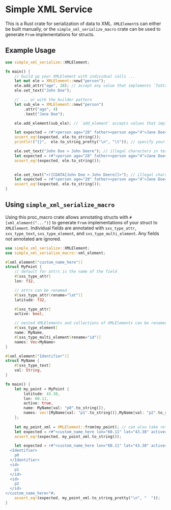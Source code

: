 # Simple XML Service
This is a Rust crate for serialization of data to XML. `XMLElement`s can either be built
manually, or the `simple_xml_serialize_macro` crate can be used to generate `From` implementations for structs. 

## Example Usage
```rust
use simple_xml_serialize::XMLElement;

fn main() {
    // build up your XMLElement with individual calls ...
    let mut ele = XMLElement::new("person");
    ele.add_attr("age", 28); // accept any value that implements `ToString`.
    ele.set_text("John Doe");

    // ... or with the builder pattern
    let sub_ele = XMLElement::new("person")
        .attr("age", 4)
        .text("Jane Doe");

    ele.add_element(sub_ele); // `add_element` accepts values that implement `Into<XMLElement>`

    let expected = r#"<person age="28" father><person age="4">Jane Doe</person>John Doe</person>"#;
    assert_eq!(expected, ele.to_string());
    println!("{}",  ele.to_string_pretty("\n", "\t")); // specify your preferred newline and indentation for pretty printing

    ele.set_text("John Doe > John Deere"); // illegal characters in text will be substituted e.g. > becomes &gt;
    let expected = r#"<person age="28" father><person age="4">Jane Doe</person>John Doe &gt; John Deere</person>"#;
    assert_eq!(expected, ele.to_string());

   
    ele.set_text("<![CDATA[John Doe > John Deere]]>"); // illegal characters in CDATA tags are respected
    let expected = r#"<person age="28" father><person age="4">Jane Doe</person><![CDATA[John Doe > John Deere]]></person>"#;
    assert_eq!(expected, ele.to_string());
}
```


## Using `simple_xml_serialize_macro`
Using this proc_macro crate allows annotating structs with `#[xml_element("...")]` to generate `From` implementations of your struct to `XMLElement`. Individual fields are annotated with `sxs_type_attr`, `sxs_type_text`, `sxs_type_element`, and `sxs_type_multi_element`. Any fields not annotated are ignored.
```rust
use simple_xml_serialize::XMLElement;
use simple_xml_serialize_macro::xml_element;

#[xml_element("custom_name_here")]
struct MyPoint {
    // default for attrs is the name of the field
    #[sxs_type_attr] 
    lon: f32,

    // attrs can be renamed
    #[sxs_type_attr(rename="lat")] 
    latitude: f32,

    #[sxs_type_attr]
    active: bool,

    // nested XMLElements and collections of XMLElements can be renamed
    #[sxs_type_element] 
    name: MyName,
    #[sxs_type_multi_element(rename="id")] 
    names: Vec<MyName>
}

#[xml_element("Identifier")]
struct MyName {
    #[sxs_type_text]
    val: String,
}

fn main() {
    let my_point = MyPoint {
        latitude: 43.38,
        lon: 60.11,
        active: true,
        name: MyName{val: "p0".to_string()},
        names: vec![MyName{val: "p1".to_string()},MyName{val: "p2".to_string()}]
    };
    
    let my_point_xml = XMLElement::from(my_point); // can also take refs `&my_point`
    let expected = r#"<custom_name_here lon="60.11" lat="43.38" active="true"><Identifier>p0</Identifier><id>p1</id><id>p2</id></custom_name_here>"#;
    assert_eq!(expected, my_point_xml.to_string());

    let expected = r#"<custom_name_here lon="60.11" lat="43.38" active="true">
  <Identifier>
    p0
  </Identifier>
  <id>
    p1
  </id>
  <id>
    p2
  </id>
</custom_name_here>"#;
    assert_eq!(expected, my_point_xml.to_string_pretty("\n", "  ")); 
}
```